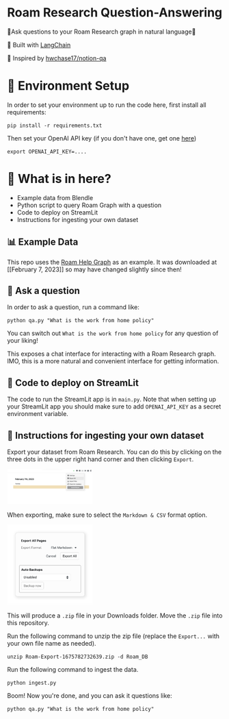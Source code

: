 # Roam Research Question-Answering

🤖Ask questions to your Roam Research graph in natural language🤖

💪 Built with [LangChain](https://github.com/hwchase17/langchain)

🤯 Inspired by [hwchase17/notion-qa](https://github.com/hwchase17/notion-qa) 

# 🌲 Environment Setup

In order to set your environment up to run the code here, first install all requirements:

```shell
pip install -r requirements.txt
```

Then set your OpenAI API key (if you don't have one, get one [here](https://beta.openai.com/playground))

```shell
export OPENAI_API_KEY=....
```

# 📄 What is in here?
- Example data from Blendle 
- Python script to query Roam Graph with a question
- Code to deploy on StreamLit
- Instructions for ingesting your own dataset

## 📊 Example Data
This repo uses the [Roam Help Graph](https://roamresearch.com/#/app/help) as an example.
It was downloaded at [[February 7, 2023]] so may have changed slightly since then!

## 💬 Ask a question
In order to ask a question, run a command like:

```shell
python qa.py "What is the work from home policy"
```

You can switch out `What is the work from home policy` for any question of your liking!

This exposes a chat interface for interacting with a Roam Research graph.
IMO, this is a more natural and convenient interface for getting information.

## 🚀 Code to deploy on StreamLit

The code to run the StreamLit app is in `main.py`. 
Note that when setting up your StreamLit app you should make sure to add `OPENAI_API_KEY` as a secret environment variable.

## 🧑 Instructions for ingesting your own dataset

Export your dataset from Roam Research. You can do this by clicking on the three dots in the upper right hand corner and then clicking `Export`.

<img src="export_roam.png" alt="export" width="200"/>

When exporting, make sure to select the `Markdown & CSV` format option.

<img src="export_format.png" alt="export-format" width="200"/>

This will produce a `.zip` file in your Downloads folder. Move the `.zip` file into this repository.

Run the following command to unzip the zip file (replace the `Export...` with your own file name as needed).

```shell
unzip Roam-Export-1675782732639.zip -d Roam_DB
```

Run the following command to ingest the data.

```shell
python ingest.py
```

Boom! Now you're done, and you can ask it questions like:

```shell
python qa.py "What is the work from home policy"
```
